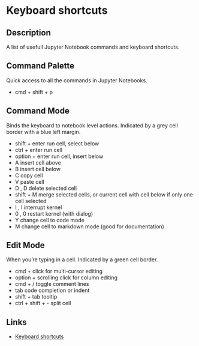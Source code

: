 # Keyboard shortcuts

## Description

A list of usefull Jupyter Notebook commands and keyboard shortcuts.

## Command Palette

Quick access to all the commands in Jupyter Notebooks.

- cmd + shift + p

## Command Mode

Binds the keyboard to notebook level actions. Indicated by a grey cell border with a blue left margin.

- shift + enter run cell, select below
- ctrl + enter run cell
- option + enter run cell, insert below
- A insert cell above
- B insert cell below
- C copy cell
- V paste cell
- D , D delete selected cell
- shift + M merge selected cells, or current cell with cell below if only one cell selected
- I , I interrupt kernel
- 0 , 0 restart kernel (with dialog)
- Y change cell to code mode
- M change cell to markdown mode (good for documentation)

## Edit Mode

When you’re typing in a cell. Indicated by a green cell border.

- cmd + click for multi-cursor editing
- option + scrolling click for column editing
- cmd + / toggle comment lines
- tab code completion or indent
- shift + tab tooltip
- ctrl + shift + - split cell

## Links

- [Keyboard shortcuts](http://maxmelnick.com/2016/04/19/python-beginner-tips-and-tricks.html)
